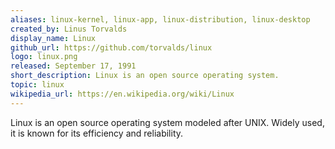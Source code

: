 ```yaml
---
aliases: linux-kernel, linux-app, linux-distribution, linux-desktop
created_by: Linus Torvalds
display_name: Linux
github_url: https://github.com/torvalds/linux
logo: linux.png                                                                                                                                                                                                                                                                                         
released: September 17, 1991
short_description: Linux is an open source operating system.
topic: linux
wikipedia_url: https://en.wikipedia.org/wiki/Linux
---
```

Linux is an open source operating system modeled after UNIX. Widely used, it is known for its efficiency and reliability.
